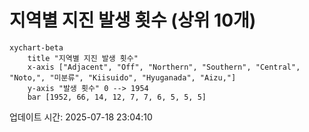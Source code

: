 # 지역별 지진 발생 횟수 (상위 10개)

```mermaid
xychart-beta
    title "지역별 지진 발생 횟수"
    x-axis ["Adjacent", "Off", "Northern", "Southern", "Central", "Noto,", "미분류", "Kiisuido", "Hyuganada", "Aizu,"]
    y-axis "발생 횟수" 0 --> 1954
    bar [1952, 66, 14, 12, 7, 7, 6, 5, 5, 5]
```

업데이트 시간: 2025-07-18 23:04:10
